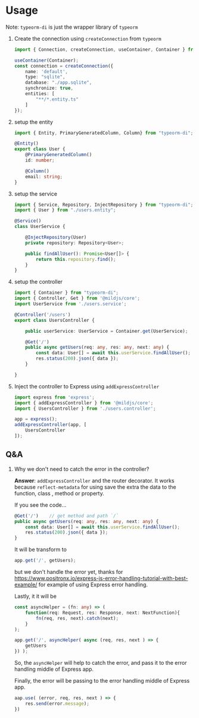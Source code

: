# Usage

Note: `typeorm-di` is just the wrapper library of `typeorm`


1.  Create the connection using `createConnection` from `typeorm`
    ```typescript
    import { Connection, createConnection, useContainer, Container } from "typeorm-di";

    useContainer(Container);
    const connection = createConnection({
        name: 'default',
        type: "sqlite",
        database: "./app.sqlite",
        synchronize: true,
        entities: [
            "**/*.entity.ts"
        ]
    });
    ```

2. setup the entity 

    ```typescript
    import { Entity, PrimaryGeneratedColumn, Column} from "typeorm-di";

    @Entity()
    export class User {
        @PrimaryGeneratedColumn()
        id: number;

        @Column()
        email: string;
    }
    ```

3. setup the service

    ```typescript
    import { Service, Repository, InjectRepository } from "typeorm-di";
    import { User } from "./users.entity";

    @Service()
    class UserService {

        @InjectRepository(User) 
        private repository: Repository<User>;

        public findAllUser(): Promise<User[]> {
            return this.repository.find();
        }
    }
    ```

4. setup the controller

    ```typescript
    import { Container } from "typeorm-di";
    import { Controller, Get } from '@mildjs/core';
    import UserService from './users.service';

    @Controller('/users')
    export class UsersController {

        public userService: UserService = Container.get(UserService);

        @Get('/')
        public async getUsers(req: any, res: any, next: any) {
            const data: User[] = await this.userService.findAllUser();
            res.status(200).json({ data });
        }

    }
    ```

5. Inject the controller to Express using `addExpressController`

    ```typescript
    import express from 'express';
    import { addExpressController } from '@mildjs/core';
    import { UsersController } from './users.controller';

    app = express();
    addExpressController(app, [
        UsersController
    ]);
    ```


## Q&A 

1. Why we don't need to catch the error in the controller?

    **Answer**: `addExpressController` and the router decorator. It works because `reflect-metadata` for using  save the extra the data to the function, class , method or property.

    If you see the code...

    ```typescript
    @Get('/')    // get method and path `/`
    public async getUsers(req: any, res: any, next: any) {
        const data: User[] = await this.userService.findAllUser();
        res.status(200).json({ data });
    }
    ```

    It will be transform to 

    ```typescript
    app.get('/', getUsers);
    ```

    but we don't handle the error yet, thanks for https://www.positronx.io/express-js-error-handling-tutorial-with-best-example/
    for example of using Express error handling.

    Lastly, it it will be

    ```typescript
    const asyncHelper = (fn: any) => (
        function(req: Request, res: Response, next: NextFunction){
            fn(req, res, next).catch(next);
        }
    );

    app.get('/', asyncHelper( async (req, res, next ) => {
        getUsers
    }) );
    ```

    So, the `asyncHelper` will help to catch the error, and pass it to the error handling middle of Express app.

    Finally, the error will be passing to the error handling middle of Express app. 

    ```typescript
    aap.use( (error, req, res, next ) => {
        res.send(error.message);
    })
    ```


